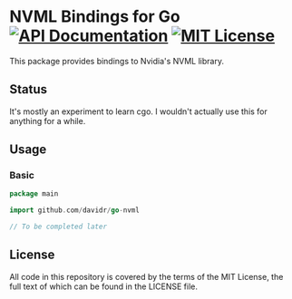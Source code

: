 # NVML Bindings for Go [![API Documentation][godoc-svg]][godoc-url] [![MIT License][license-svg]][license-url]


This package provides bindings to Nvidia's NVML library.


## Status

It's mostly an experiment to learn cgo. I wouldn't actually use this for
anything for a while.

## Usage

### Basic

```go
package main

import github.com/davidr/go-nvml

// To be completed later
```

## License

All code in this repository is covered by the terms of the MIT License, the full
text of which can be found in the LICENSE file.

[godoc-url]: https://godoc.org/github.com/davidr/go-nvml
[godoc-svg]: https://godoc.org/github.com/davidr/go-nvml?status.svg
[license-url]: https://github.com/davidr/go-nvml/blob/master/LICENSE
[license-svg]: https://img.shields.io/badge/license-MIT-blue.svg
